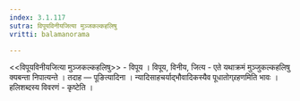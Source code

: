 ```yaml
---
index: 3.1.117
sutra: विपूयविनीयजित्या मुञ्जकल्कहलिषु
vritti: balamanorama

---
```

<<विपूयविनीयजित्या मुञ्जकल्कहलिषु>> - विपूय । विपूय, विनीय, जित्य - एते यथाक्रमं मुञ्जुकल्कहलिषु क्यबन्ता निपात्यन्ते । तदाह —  पूङित्यादिना । न्यादिसाहचर्याद्भौवादिकस्यैव पूधातोग्र्रहणमिति भावः । हलिशब्दस्य विवरणं - कृष्टेति ।